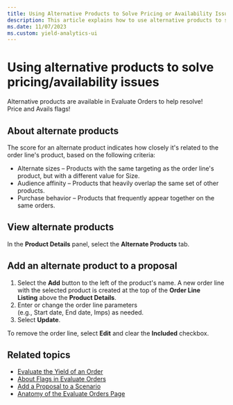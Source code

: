 ```yaml
---
title: Using Alternative Products to Solve Pricing or Availability Issues
description: This article explains how to use alternative products to solve pricing or availability issues.
ms.date: 11/07/2023
ms.custom: yield-analytics-ui
---
```


# Using alternative products to solve pricing/availability issues

Alternative products are available in Evaluate Orders to help resolve! Price and Avails flags!

## About alternate products

The score for an alternate product indicates how closely it's related to the order line's product, based on the following criteria:

- Alternate sizes – Products with the same targeting as the order line's product, but with a different value for Size.
- Audience affinity – Products that heavily overlap the same set of other products.
- Purchase behavior – Products that frequently appear together on the same orders.

## View alternate products

In the **Product Details** panel, select the **Alternate Products** tab.

## Add an alternate product to a proposal

1. Select the **Add** button to the left of the product's name. A new order line with the selected product is created at the top of the **Order Line Listing** above the **Product Details**.
1. Enter or change the order line parameters (e.g., Start date, End date, Imps) as needed.
1. Select **Update**.

To remove the order line, select **Edit** and clear the **Included** checkbox.

## Related topics

- [Evaluate the Yield of an Order](evaluate-the-yield-of-an-order.md)
- [About Flags in Evaluate Orders](about-flags-in-evaluate-orders.md)
- [Add a Proposal to a Scenario](add-a-proposal-to-a-scenario.md)
- [Anatomy of the Evaluate Orders Page](anatomy-of-the-evaluate-orders-page.md)
